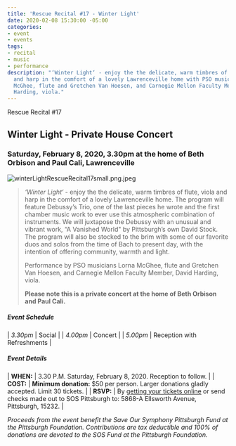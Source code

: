 ```yaml
---
title: 'Rescue Recital #17 - Winter Light'
date: 2020-02-08 15:30:00 -05:00
categories:
- event
- events
tags:
- recital
- music
- performance
description: "‘Winter Light‘ - enjoy the the delicate, warm timbres of flute, viola
  and harp in the comfort of a lovely Lawrenceville home with PSO musicians Lorna
  McGhee, flute and Gretchen Van Hoesen, and Carnegie Mellon Faculty Member, David
  Harding, viola."
---
```


Rescue Recital #17

## Winter Light - Private House Concert

### Saturday, February 8, 2020, 3.30pm at the home of Beth Orbison and Paul Cali, Lawrenceville

![winterLightRescueRecital17small.png.jpeg](/uploads/winterLightRescueRecital17small.png.jpeg)

> *‘Winter Light‘* - enjoy the the delicate, warm timbres of flute, viola and harp in the comfort of a lovely Lawrenceville home. The program will feature Debussy’s Trio, one of the last pieces he wrote and the first chamber music work to ever use this atmospheric combination of instruments. We will juxtapose the Debussy with an unusual and vibrant work, “A Vanished World" by Pittsburgh’s own David Stock. The program will also be stocked to the brim with some of our favorite duos and solos from the time of Bach to present day, with the intention of offering community, warmth and light.
>
> Performance by PSO musicians Lorna McGhee, flute and Gretchen Van Hoesen, and Carnegie Mellon Faculty Member, David Harding, viola.
>
> **Please note this is a private concert at the home of Beth Orbison and Paul Cali.**

##### **Event Schedule**

| *3.30pm*  | Social |
| *4.00pm*  | Concert |
| *5.00pm*  | Reception with Refreshments |

##### **Event Details**

| **WHEN:**  | 3.30 P.M. Saturday, February 8, 2020. Reception to follow.  |
| **COST:**  | **Minimum donation:** $50 per person. Larger donations gladly accepted. Limit 30 tickets. |
| **RSVP:**  | By [getting your tickets online](https://squareup.com/store/save-our-symphony-pittsburgh) or send checks made out to SOS Pittsburgh to: 5868-A Ellsworth Avenue, Pittsburgh, 15232. |

*Proceeds from the event benefit the Save Our Symphony Pittsburgh Fund at the Pittsburgh Foundation.  Contributions are tax deductible and 100% of donations are devoted to the SOS Fund at the Pittsburgh Foundation.*